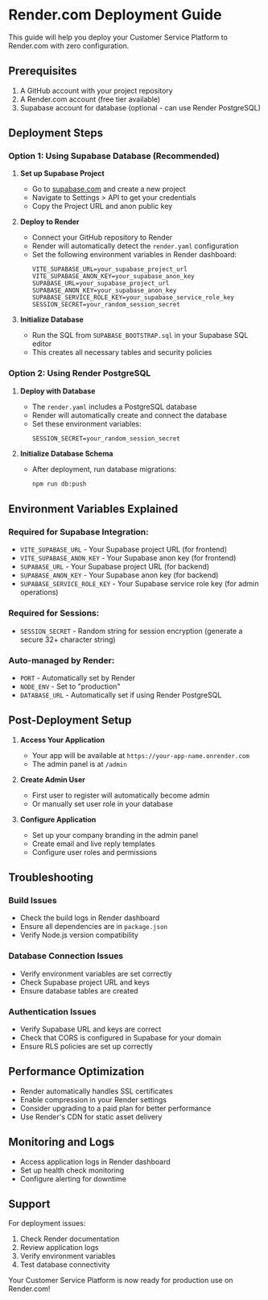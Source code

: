 # Render.com Deployment Guide

This guide will help you deploy your Customer Service Platform to Render.com with zero configuration.

## Prerequisites

1. A GitHub account with your project repository
2. A Render.com account (free tier available)
3. Supabase account for database (optional - can use Render PostgreSQL)

## Deployment Steps

### Option 1: Using Supabase Database (Recommended)

1. **Set up Supabase Project**
   - Go to [supabase.com](https://supabase.com) and create a new project
   - Navigate to Settings > API to get your credentials
   - Copy the Project URL and anon public key

2. **Deploy to Render**
   - Connect your GitHub repository to Render
   - Render will automatically detect the `render.yaml` configuration
   - Set the following environment variables in Render dashboard:
     ```
     VITE_SUPABASE_URL=your_supabase_project_url
     VITE_SUPABASE_ANON_KEY=your_supabase_anon_key
     SUPABASE_URL=your_supabase_project_url
     SUPABASE_ANON_KEY=your_supabase_anon_key
     SUPABASE_SERVICE_ROLE_KEY=your_supabase_service_role_key
     SESSION_SECRET=your_random_session_secret
     ```

3. **Initialize Database**
   - Run the SQL from `SUPABASE_BOOTSTRAP.sql` in your Supabase SQL editor
   - This creates all necessary tables and security policies

### Option 2: Using Render PostgreSQL

1. **Deploy with Database**
   - The `render.yaml` includes a PostgreSQL database
   - Render will automatically create and connect the database
   - Set these environment variables:
     ```
     SESSION_SECRET=your_random_session_secret
     ```

2. **Initialize Database Schema**
   - After deployment, run database migrations:
     ```bash
     npm run db:push
     ```

## Environment Variables Explained

### Required for Supabase Integration:
- `VITE_SUPABASE_URL` - Your Supabase project URL (for frontend)
- `VITE_SUPABASE_ANON_KEY` - Your Supabase anon key (for frontend)
- `SUPABASE_URL` - Your Supabase project URL (for backend)
- `SUPABASE_ANON_KEY` - Your Supabase anon key (for backend)
- `SUPABASE_SERVICE_ROLE_KEY` - Your Supabase service role key (for admin operations)

### Required for Sessions:
- `SESSION_SECRET` - Random string for session encryption (generate a secure 32+ character string)

### Auto-managed by Render:
- `PORT` - Automatically set by Render
- `NODE_ENV` - Set to "production"
- `DATABASE_URL` - Automatically set if using Render PostgreSQL

## Post-Deployment Setup

1. **Access Your Application**
   - Your app will be available at `https://your-app-name.onrender.com`
   - The admin panel is at `/admin`

2. **Create Admin User**
   - First user to register will automatically become admin
   - Or manually set user role in your database

3. **Configure Application**
   - Set up your company branding in the admin panel
   - Create email and live reply templates
   - Configure user roles and permissions

## Troubleshooting

### Build Issues
- Check the build logs in Render dashboard
- Ensure all dependencies are in `package.json`
- Verify Node.js version compatibility

### Database Connection Issues
- Verify environment variables are set correctly
- Check Supabase project URL and keys
- Ensure database tables are created

### Authentication Issues
- Verify Supabase URL and keys are correct
- Check that CORS is configured in Supabase for your domain
- Ensure RLS policies are set up correctly

## Performance Optimization

- Render automatically handles SSL certificates
- Enable compression in your Render settings
- Consider upgrading to a paid plan for better performance
- Use Render's CDN for static asset delivery

## Monitoring and Logs

- Access application logs in Render dashboard
- Set up health check monitoring
- Configure alerting for downtime

## Support

For deployment issues:
1. Check Render documentation
2. Review application logs
3. Verify environment variables
4. Test database connectivity

Your Customer Service Platform is now ready for production use on Render.com!